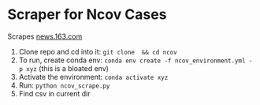 # Scraper for Ncov Cases

Scrapes [news.163.com]('https://news.163.com/special/epidemic/?spssid=7283291fcdba1d8c2d13ee3da2cfb760&spsw=7&spss=other#map_block')

1. Clone repo and cd into it: `git clone  && cd ncov`
2. To run, create conda env: `conda env create -f ncov_environment.yml -p xyz` (this is a bloated env)
3. Activate the environment: `conda activate xyz`
4. Run: `python ncov_scrape.py`
5. Find csv in current dir